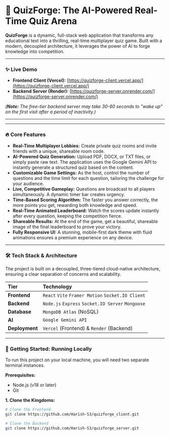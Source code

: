 # 👑 QuizForge: The AI-Powered Real-Time Quiz Arena

**QuizForge** is a dynamic, full-stack web application that transforms any educational text into a thrilling, real-time multiplayer quiz game. Built with a modern, decoupled architecture, it leverages the power of AI to forge knowledge into competition.

---

### ✨ Live Demo

*   **Frontend Client (Vercel):** [https://quizforge-client.vercel.app/](https://quizforge-client.vercel.app/)
*   **Backend Server (Render):** [https://quizforge-server.onrender.com/](https://quizforge-server.onrender.com/)

*(**Note:** The free-tier backend server may take 30-60 seconds to "wake up" on the first visit after a period of inactivity.)*

---


---

### 🔥 Core Features

*   **Real-Time Multiplayer Lobbies:** Create private quiz rooms and invite friends with a unique, shareable room code.
*   **AI-Powered Quiz Generation:** Upload PDF, DOCX, or TXT files, or simply paste raw text. The application uses the Google Gemini API to instantly generate a structured quiz based on the content.
*   **Customizable Game Settings:** As the host, control the number of questions and the time limit for each question, tailoring the challenge for your audience.
*   **Live, Competitive Gameplay:** Questions are broadcast to all players simultaneously. A dynamic timer bar creates urgency.
*   **Time-Based Scoring Algorithm:** The faster you answer correctly, the more points you get, rewarding both knowledge and speed.
*   **Real-Time Animated Leaderboard:** Watch the scores update instantly after every question, keeping the competition fierce.
*   **Shareable Results:** At the end of the game, get a beautiful, shareable image of the final leaderboard to prove your victory.
*   **Fully Responsive UI:** A stunning, mobile-first dark theme with fluid animations ensures a premium experience on any device.

---

### 🛠️ Tech Stack & Architecture

The project is built on a decoupled, three-tiered cloud-native architecture, ensuring a clear separation of concerns and scalability.

| Tier      | Technology                                                                                                                              |
| :-------- | :-------------------------------------------------------------------------------------------------------------------------------------- |
| **Frontend**  | `React` `Vite` `Framer Motion` `Socket.IO Client`                                                                                      |
| **Backend**   | `Node.js` `Express` `Socket.IO Server` `Mongoose`                                                                                       |
| **Database**  | `MongoDB Atlas` (NoSQL)                                                                                                                  |
| **AI**        | `Google Gemini API`                                                                                                                     |
| **Deployment**| `Vercel` (Frontend) & `Render` (Backend)                                                                                                |



---

### 🚀 Getting Started: Running Locally

To run this project on your local machine, you will need two separate terminal instances.

**Prerequisites:**
*   Node.js (v18 or later)
*   Git

**1. Clone the Kingdoms:**
```bash
# Clone the Frontend
git clone https://github.com/Harish-S3/quizforge_client.git

# Clone the Backend
git clone https://github.com/Harish-S3/quizforge_server.git
